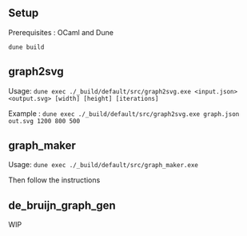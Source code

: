 ## Setup

Prerequisites : OCaml and Dune

`dune build`

## graph2svg

Usage: `dune exec ./_build/default/src/graph2svg.exe <input.json> <output.svg> [width] [height] [iterations]`

Example : `dune exec ./_build/default/src/graph2svg.exe graph.json out.svg 1200 800 500`

## graph_maker

Usage: `dune exec ./_build/default/src/graph_maker.exe`

Then follow the instructions

## de_bruijn_graph_gen

WIP

